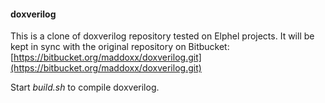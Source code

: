 #### doxverilog ####
This is a clone of doxverilog repository tested on Elphel projects. It will be kept in sync with the original repository on Bitbucket:
[https://bitbucket.org/maddoxx/doxverilog.git](https://bitbucket.org/maddoxx/doxverilog.git)

Start *build.sh* to compile doxverilog.
